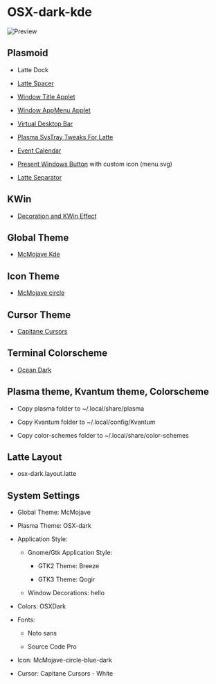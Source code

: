 # OSX-dark-kde

![Preview](https://raw.githubusercontent.com/nopain2110/OSX-dark-kde/master/preview.png)

## Plasmoid

- Latte Dock

- [Latte Spacer](https://github.com/psifidotos/applet-latte-spacer)

- [Window Title Applet](https://github.com/psifidotos/applet-window-title)
  
- [Window AppMenu Applet](https://github.com/psifidotos/applet-window-appmenu)

- [Virtual Desktop Bar](https://github.com/wsdfhjxc/virtual-desktop-bar)

- [Plasma SysTray Tweaks For Latte](https://github.com/psifidotos/plasma-systray-latte-tweaks)

- [Event Calendar](https://github.com/Zren/plasma-applet-eventcalendar)

- [Present Windows Button](https://github.com/Zren/plasma-applet-presentwindows) with custom icon (menu.svg)

- [Latte Separator](https://github.com/psifidotos/applet-latte-separator)

## KWin

- [Decoration and KWin Effect](https://github.com/n4n0GH/hello)

## Global Theme

- [McMojave Kde](https://github.com/vinceliuice/McMojave-kde)

## Icon Theme

- [McMojave circle](https://github.com/vinceliuice/McMojave-circle)

## Cursor Theme

- [Capitane Cursors](https://github.com/keeferrourke/capitaine-cursors)
  
## Terminal Colorscheme

- [Ocean Dark](http://terminal.sexy/)

## Plasma theme, Kvantum theme, Colorscheme

- Copy plasma folder to ~/.local/share/plasma

- Copy Kvantum folder to ~/.local/config/Kvantum

- Copy color-schemes folder to ~/.local/share/color-schemes

## Latte Layout

- osx-dark.layout.latte
  
## System Settings

- Global Theme: McMojave

- Plasma Theme: OSX-dark

- Application Style:
  
  - Gnome/Gtk Application Style:

    - GTK2 Theme: Breeze

    - GTK3 Theme: Qogir

  - Window Decorations: hello

- Colors: OSXDark

- Fonts:

  - Noto sans
  
  - Source Code Pro

- Icon: McMojave-circle-blue-dark

- Cursor: Capitane Cursors - White
